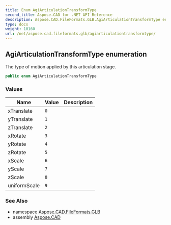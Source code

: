 ```yaml
---
title: Enum AgiArticulationTransformType
second_title: Aspose.CAD for .NET API Reference
description: Aspose.CAD.FileFormats.GLB.AgiArticulationTransformType enum. The type of motion applied by this articulation stage
type: docs
weight: 10160
url: /net/aspose.cad.fileformats.glb/agiarticulationtransformtype/
---
```

## AgiArticulationTransformType enumeration

The type of motion applied by this articulation stage.

```csharp
public enum AgiArticulationTransformType
```

### Values

| Name | Value | Description |
| --- | --- | --- |
| xTranslate | `0` |  |
| yTranslate | `1` |  |
| zTranslate | `2` |  |
| xRotate | `3` |  |
| yRotate | `4` |  |
| zRotate | `5` |  |
| xScale | `6` |  |
| yScale | `7` |  |
| zScale | `8` |  |
| uniformScale | `9` |  |

### See Also

* namespace [Aspose.CAD.FileFormats.GLB](../../aspose.cad.fileformats.glb/)
* assembly [Aspose.CAD](../../)


